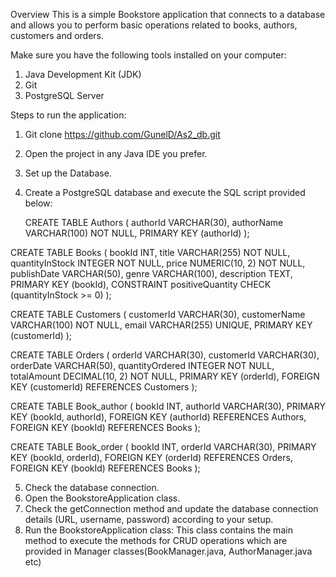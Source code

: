 Overview
This is a simple Bookstore application that connects to a database and allows you to perform basic operations related to books, authors, customers and orders.

Make sure you have the following tools installed on your computer:
 1. Java Development Kit (JDK)
 2. Git
 3. PostgreSQL Server

 Steps to run the application:
 1. Git clone https://github.com/GunelD/As2_db.git
 2. Open the project in any Java IDE you prefer.
 3. Set up the Database.
 4. Create a PostgreSQL database and execute the SQL script provided below:
    
    CREATE TABLE Authors (
    authorId VARCHAR(30),
    authorName VARCHAR(100) NOT NULL,
	PRIMARY KEY (authorId)
);

CREATE TABLE Books (
    bookId INT,
    title VARCHAR(255) NOT NULL,
    quantityInStock INTEGER NOT NULL,
    price NUMERIC(10, 2) NOT NULL,
	publishDate VARCHAR(50),
    genre VARCHAR(100),
	description TEXT,
	PRIMARY KEY (bookId),
    CONSTRAINT positiveQuantity CHECK (quantityInStock >= 0)
);

CREATE TABLE Customers (
    customerId VARCHAR(30),
    customerName VARCHAR(100) NOT NULL,
	email VARCHAR(255) UNIQUE,
	PRIMARY KEY (customerId)
);

CREATE TABLE Orders (
    orderId VARCHAR(30),
    customerId VARCHAR(30),
    orderDate VARCHAR(50),
    quantityOrdered INTEGER NOT NULL,
	totalAmount DECIMAL(10, 2) NOT NULL,
	PRIMARY KEY (orderId),
	FOREIGN KEY (customerId) REFERENCES Customers
);


CREATE TABLE Book_author (
bookId INT,
authorId VARCHAR(30),
PRIMARY KEY (bookId, authorId),
FOREIGN KEY (authorId) REFERENCES Authors,
FOREIGN KEY (bookId) REFERENCES Books
);

CREATE TABLE Book_order (
bookId INT,
orderId VARCHAR(30),
PRIMARY KEY (bookId, orderId),
FOREIGN KEY (orderId) REFERENCES Orders,
FOREIGN KEY (bookId) REFERENCES Books
);

5. Check the database connection.
6. Open the BookstoreApplication class.
7. Check the getConnection method and update the database connection details (URL, username, password) according to your setup.
8. Run the BookstoreApplication class:
This class contains the main method to execute the methods for CRUD operations which are provided in Manager classes(BookManager.java, AuthorManager.java etc)
